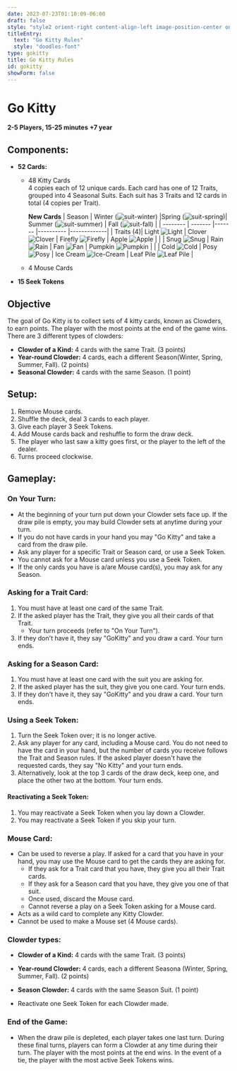 ```yaml
---
date: 2023-07-23T01:10:09-06:00
draft: false
style: "style2 orient-right content-align-left image-position-center onscroll-image-fade-in"
titleEntry:
  text: "Go Kitty Rules"
  style: "doodles-font"
type: gokitty
title: Go Kitty Rules
id: gokitty
showForm: false
---
```

# Go Kitty
<b>2-5 Players, 15-25 minutes</b>
<b>+7 year</b>
## Components:
- **52 Cards:**
  - 48 Kitty Cards <br>
    4 copies each of 12 unique cards. Each card has one of 12 Traits, grouped into 4 Seasonal Suits. Each suit has 3 Traits and 12 cards in total (4 copies per Trait).

   

    <b>New Cards</b>
     | Season    | Winter <span class="suit">(![suit-winter](../images/suits/Winter.png)) </span> |Spring  <span class="suit">(![suit-spring](../images/suits/Spring.png))</span>| Summer <span class="suit">(![suit-summer](../images/suits/Summer.png))</span> | Fall <span class="suit">(![suit-fall](../images/suits/Fall.png))</span> |
    | --------  | ------- |------- |---------- |-------------|
    | Traits (4)| Light  <span class="kitty-card">![Light](../images/suits/Light.png) </span> | Clover <span class="kitty-card">![Clover](../images/suits/Clover.png) </span>| Firefly <span class="kitty-card">![Firefly](../images/suits/Firefly.png) </span>  | Apple <span class="kitty-card">![Apple](../images/suits/Apple.png) </span>       |
    |           | Snug   <span class="kitty-card">![Snug](../images/suits/Snug.png) </span> | Rain  <span class="kitty-card">![Rain](../images/suits/Rain.png) </span> | Fan <span class="kitty-card">![Fan](../images/suits/Fan.png) </span>      | Pumpkin  <span class="kitty-card">![Pumpkin](../images/suits/Pumpkin.png) </span>   |
    |           | Cold  <span class="kitty-card">![Cold](../images/suits/Cold.png) </span>  | Posy <span class="kitty-card">![Posy](../images/suits/Posy.png) </span>  | Ice Cream <span class="kitty-card">![Ice-Cream](../images/suits/IceCream.png) </span>| Leaf Pile <span class="kitty-card">![Leaf Pile](../images/suits/LeafPile.png) </span>  |

  - 4 Mouse Cards
- **15 Seek Tokens**

## Objective
The goal of Go Kitty is to collect sets of 4 kitty cards, known as Clowders, to earn points. The player with the most points at the end of the game wins. There are 3 different types of clowders:
- **Clowder of a Kind:** 4 cards with the same Trait. (3 points)
- **Year-round Clowder:** 4 cards, each a different Season(Winter, Spring, Summer, Fall). (2 points)
- **Seasonal Clowder:** 4 cards with the same Season. (1 point)

## Setup:
1. Remove Mouse cards.
2. Shuffle the deck, deal 3 cards to each player.
3. Give each player 3 Seek Tokens.
4. Add Mouse cards back and reshuffle to form the draw deck.
5. The player who last saw a kitty goes first, or the player to the left of the dealer.
6. Turns proceed clockwise.

## Gameplay:

### On Your Turn:
- At the beginning of your turn put down your Clowder sets face up. If the draw pile is empty, you may build Clowder sets at anytime during your turn.
- If you do not have cards in your hand you may "Go Kitty" and take a card from the draw pile.
- Ask any player for a specific Trait or Season card, or use a Seek Token.
- You cannot ask for a Mouse card unless you use a Seek Token.
- If the only cards you have is a/are Mouse card(s), you may ask for any Season.

### Asking for a Trait Card:
1. You must have at least one card of the same Trait.
2. If the asked player has the Trait, they give you all their cards of that Trait.
    - Your turn proceeds (refer to "On Your Turn").
3. If they don't have it, they say "GoKitty" and you draw a card. Your turn ends.

### Asking for a Season Card:
1. You must have at least one card with the suit you are asking for.
2. If the asked player has the suit, they give you one card. Your turn ends.
3. If they don't have it, they say "GoKitty" and you draw a card. Your turn ends.

### Using a Seek Token:
1. Turn the Seek Token over; it is no longer active.
2. Ask any player for any card, including a Mouse card. You do not need to have the card in your hand, but the number of cards you receive follows the Trait and Season rules. If the asked player doesn't have the requested cards, they say "No Kitty" and your turn ends.
3. Alternatively, look at the top 3 cards of the draw deck, keep one, and place the other two at the bottom. Your turn ends.

#### Reactivating a Seek Token:
1. You may reactivate a Seek Token when you lay down a Clowder.
2. You may reactivate a Seek Token if you skip your turn.

### Mouse Card:
- Can be used to reverse a play. If asked for a card that you have in your hand, you may use the Mouse card to get the cards they are asking for. 
  - If they ask for a Trait card that you have, they give you all their Trait cards.
  - If they ask for a Season card that you have, they give you one of that suit.
  - Once used, discard the Mouse card.
  - Cannot reverse a play on a Seek Token asking for a Mouse card.
- Acts as a wild card to complete any Kitty Clowder.
- Cannot be used to make a Mouse set (4 Mouse cards).

### Clowder types:
- **Clowder of a Kind:** 4 cards with the same Trait. (3 points)
- **Year-round Clowder:** 4 cards, each a different Seasona (Winter, Spring, Summer, Fall). (2 points)
- **Season Clowder:** 4 cards with the same Season Suit. (1 point)

- Reactivate one Seek Token for each Clowder made.

### End of the Game:
- When the draw pile is depleted, each player takes one last turn. During these final turns, players can form a Clowder at any time during their turn. The player with the most points at the end wins. In the event of a tie, the player with the most active Seek Tokens wins.